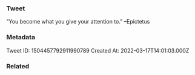 ### Tweet
"You become what you give your attention to." –Epictetus

### Metadata
Tweet ID: 1504457792911990789
Created At: 2022-03-17T14:01:03.000Z

### Related

